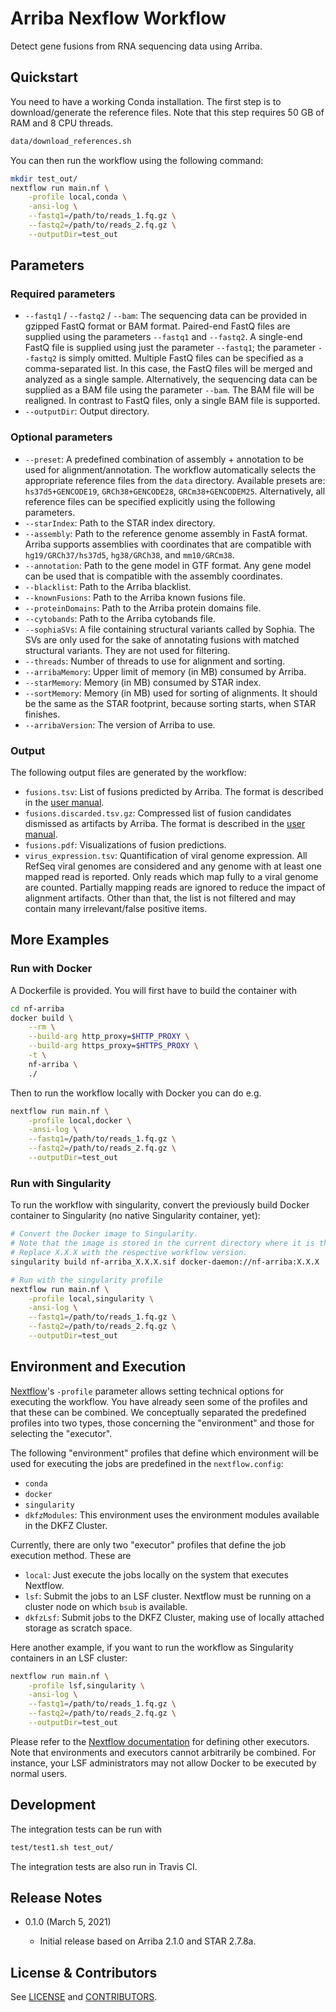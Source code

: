 # Arriba Nexflow Workflow

Detect gene fusions from RNA sequencing data using Arriba.

## Quickstart

You need to have a working Conda installation. The first step is to download/generate the reference files. Note that this step requires 50 GB of RAM and 8 CPU threads.

```bash
data/download_references.sh
```

You can then run the workflow using the following command:

```bash
mkdir test_out/
nextflow run main.nf \
    -profile local,conda \
    -ansi-log \
    --fastq1=/path/to/reads_1.fq.gz \
    --fastq2=/path/to/reads_2.fq.gz \
    --outputDir=test_out
```

## Parameters

### Required parameters

- `--fastq1` / `--fastq2` / `--bam`: The sequencing data can be provided in gzipped FastQ format or BAM format. Paired-end FastQ files are supplied using the parameters `--fastq1` and `--fastq2`. A single-end FastQ file is supplied using just the parameter `--fastq1`; the parameter `--fastq2` is simply omitted. Multiple FastQ files can be specified as a comma-separated list. In this case, the FastQ files will be merged and analyzed as a single sample. Alternatively, the sequencing data can be supplied as a BAM file using the parameter `--bam`. The BAM file will be realigned. In contrast to FastQ files, only a single BAM file is supported.
- `--outputDir`: Output directory.

### Optional parameters

- `--preset`: A predefined combination of assembly + annotation to be used for alignment/annotation. The workflow automatically selects the appropriate reference files from the `data` directory. Available presets are: `hs37d5+GENCODE19`, `GRCh38+GENCODE28`, `GRCm38+GENCODEM25`. Alternatively, all reference files can be specified explicitly using the following parameters.
- `--starIndex`: Path to the STAR index directory.
- `--assembly`: Path to the reference genome assembly in FastA format. Arriba supports assemblies with coordinates that are compatible with `hg19/GRCh37/hs37d5`, `hg38/GRCh38`, and `mm10/GRCm38`.
- `--annotation`: Path to the gene model in GTF format. Any gene model can be used that is compatible with the assembly coordinates.
- `--blacklist`: Path to the Arriba blacklist.
- `--knownFusions`: Path to the Arriba known fusions file.
- `--proteinDomains`: Path to the Arriba protein domains file.
- `--cytobands`: Path to the Arriba cytobands file.
- `--sophiaSVs`: A file containing structural variants called by Sophia. The SVs are only used for the sake of annotating fusions with matched structural variants. They are not used for filtering.
- `--threads`: Number of threads to use for alignment and sorting.
- `--arribaMemory`: Upper limit of memory (in MB) consumed by Arriba.
- `--starMemory`: Memory (in MB) consumed by STAR index.
- `--sortMemory`: Memory (in MB) used for sorting of alignments. It should be the same as the STAR footprint, because sorting starts, when STAR finishes.
- `--arribaVersion`: The version of Arriba to use.

### Output

The following output files are generated by the workflow:

- `fusions.tsv`: List of fusions predicted by Arriba. The format is described in the [user manual](https://arriba.readthedocs.io/en/v2.1.0/output-files/#fusionstsv).
- `fusions.discarded.tsv.gz`: Compressed list of fusion candidates dismissed as artifacts by Arriba. The format is described in the [user manual](https://arriba.readthedocs.io/en/v2.1.0/output-files/#fusionsdiscardedtsv).
- `fusions.pdf`: Visualizations of fusion predictions.
- `virus_expression.tsv`: Quantification of viral genome expression. All RefSeq viral genomes are considered and any genome with at least one mapped read is reported. Only reads which map fully to a viral genome are counted. Partially mapping reads are ignored to reduce the impact of alignment artifacts. Other than that, the list is not filtered and may contain many irrelevant/false positive items.

## More Examples

### Run with Docker

A Dockerfile is provided. You will first have to build the container with

```bash
cd nf-arriba
docker build \
    --rm \
    --build-arg http_proxy=$HTTP_PROXY \
    --build-arg https_proxy=$HTTPS_PROXY \
    -t \
    nf-arriba \
    ./
```

Then to run the workflow locally with Docker you can do e.g.

```bash
nextflow run main.nf \
    -profile local,docker \
    -ansi-log \
    --fastq1=/path/to/reads_1.fq.gz \
    --fastq2=/path/to/reads_2.fq.gz \
    --outputDir=test_out
```

### Run with Singularity

To run the workflow with singularity, convert the previously build Docker container to Singularity (no native Singularity container, yet):

```bash
# Convert the Docker image to Singularity.
# Note that the image is stored in the current directory where it is then also expected by the singularity profile.
# Replace X.X.X with the respective workflow version.
singularity build nf-arriba_X.X.X.sif docker-daemon://nf-arriba:X.X.X

# Run with the singularity profile
nextflow run main.nf \
    -profile local,singularity \
    -ansi-log \
    --fastq1=/path/to/reads_1.fq.gz \
    --fastq2=/path/to/reads_2.fq.gz \
    --outputDir=test_out
```

## Environment and Execution

[Nextflow](https://www.nextflow.io/docs/latest/config.html#config-profiles)'s `-profile` parameter allows setting technical options for executing the workflow. You have already seen some of the profiles and that these can be combined. We conceptually separated the predefined profiles into two types, those concerning the "environment" and those for selecting the "executor".

The following "environment" profiles that define which environment will be used for executing the jobs are predefined in the `nextflow.config`:
  * `conda`
  * `docker`
  * `singularity`
  * `dkfzModules`: This environment uses the environment modules available in the DKFZ Cluster.

Currently, there are only two "executor" profiles that define the job execution method. These are
  * `local`: Just execute the jobs locally on the system that executes Nextflow.
  * `lsf`: Submit the jobs to an LSF cluster. Nextflow must be running on a cluster node on which `bsub` is available.
  * `dkfzLsf`: Submit jobs to the DKFZ Cluster, making use of locally attached storage as scratch space.

Here another example, if you want to run the workflow as Singularity containers in an LSF cluster:

```bash
nextflow run main.nf \
    -profile lsf,singularity \
    -ansi-log \
    --fastq1=/path/to/reads_1.fq.gz \
    --fastq2=/path/to/reads_2.fq.gz \
    --outputDir=test_out
```

Please refer to the [Nextflow documentation](https://www.nextflow.io/docs/latest/executor.html) for defining other executors. Note that environments and executors cannot arbitrarily be combined. For instance, your LSF administrators may not allow Docker to be executed by normal users.

## Development

The integration tests can be run with

```bash
test/test1.sh test_out/
```

The integration tests are also run in Travis CI.

## Release Notes

- 0.1.0 (March 5, 2021)

  * Initial release based on Arriba 2.1.0 and STAR 2.7.8a.

## License & Contributors

See [LICENSE](LICENSE) and [CONTRIBUTORS](CONTRIBUTORS).
